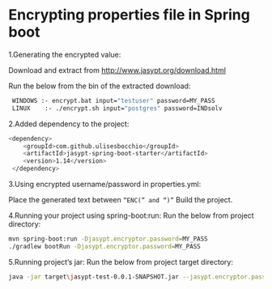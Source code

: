 # Encrypting properties file in Spring boot

1.Generating the encrypted value:

  Download and extract from <http://www.jasypt.org/download.html>

  Run the below from the bin of the extracted download:

```bash
 WINDOWS :- encrypt.bat input="testuser" password=MY_PASS
 LINUX    :- ./encrypt.sh input="postgres" password=INDsolv
```

2.Added dependency to the project:

```bash
<dependency>
    <groupId>com.github.ulisesbocchio</groupId>
    <artifactId>jasypt-spring-boot-starter</artifactId>
    <version>1.14</version>
 </dependency>
```

3.Using encrypted username/password in properties.yml:

Place the generated text between `“ENC(” and “)”`
 Build the project.

4.Running your project using spring-boot:run:  Run the below from project directory:

 ```bash
mvn spring-boot:run -Djasypt.encryptor.password=MY_PASS
./gradlew bootRun -Djasypt.encryptor.password=MY_PASS
```

5.Running project’s jar: Run the below from project target directory:

```bash
java -jar target\jasypt-test-0.0.1-SNAPSHOT.jar --jasypt.encryptor.password=MY_PASS
```
